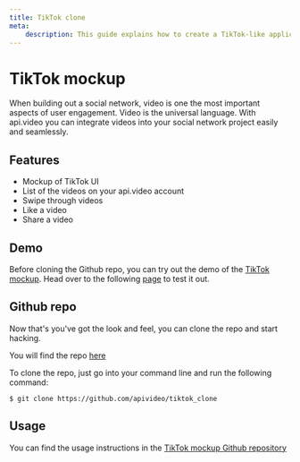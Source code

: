 ```yaml
---
title: TikTok clone
meta:
    description: This guide explains how to create a TikTok-like application with api.video.
---
```


# TikTok mockup

When building out a social network, video is one the most important aspects of user engagement. Video is the universal language. With api.video you can integrate videos into your social network project easily and seamlessly.

## Features

- Mockup of TikTok UI
- List of the videos on your api.video account
- Swipe through videos
- Like a video
- Share a video

## Demo

Before cloning the Github repo, you can try out the demo of the [TikTok mockup](https://api-video-tiktok-demo.vercel.app/). Head over to the following [page](https://api-video-tiktok-demo.vercel.app/) to test it out.

## Github repo

Now that's you've got the look and feel, you can clone the repo and start hacking.

You will find the repo [here](https://github.com/apivideo/tiktok_clone)

To clone the repo, just go into your command line and run the following command:

```
$ git clone https://github.com/apivideo/tiktok_clone
```

## Usage

You can find the usage instructions in the [TikTok mockup Github repository](https://github.com/apivideo/tiktok_clone#readme)


